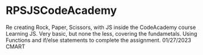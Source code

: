 # RPSJSCodeAcademy
Re creating Rock, Paper, Scissors, with JS inside the CodeAcademy course Learning JS. 
Very basic, but none the less, covering the fundametals. Using Functions and if/else statements to complete the assignment. 
01/27/2023
CMART
